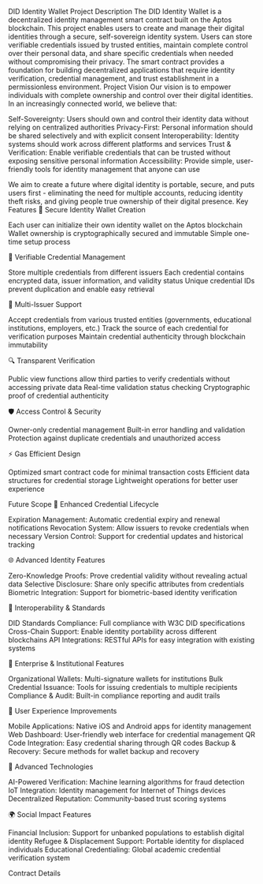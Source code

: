 DID Identity Wallet
Project Description
The DID Identity Wallet is a decentralized identity management smart contract built on the Aptos blockchain. This project enables users to create and manage their digital identities through a secure, self-sovereign identity system. Users can store verifiable credentials issued by trusted entities, maintain complete control over their personal data, and share specific credentials when needed without compromising their privacy.
The smart contract provides a foundation for building decentralized applications that require identity verification, credential management, and trust establishment in a permissionless environment.
Project Vision
Our vision is to empower individuals with complete ownership and control over their digital identities. In an increasingly connected world, we believe that:

Self-Sovereignty: Users should own and control their identity data without relying on centralized authorities
Privacy-First: Personal information should be shared selectively and with explicit consent
Interoperability: Identity systems should work across different platforms and services
Trust & Verification: Enable verifiable credentials that can be trusted without exposing sensitive personal information
Accessibility: Provide simple, user-friendly tools for identity management that anyone can use

We aim to create a future where digital identity is portable, secure, and puts users first - eliminating the need for multiple accounts, reducing identity theft risks, and giving people true ownership of their digital presence.
Key Features
🔐 Secure Identity Wallet Creation

Each user can initialize their own identity wallet on the Aptos blockchain
Wallet ownership is cryptographically secured and immutable
Simple one-time setup process

📄 Verifiable Credential Management

Store multiple credentials from different issuers
Each credential contains encrypted data, issuer information, and validity status
Unique credential IDs prevent duplication and enable easy retrieval

👥 Multi-Issuer Support

Accept credentials from various trusted entities (governments, educational institutions, employers, etc.)
Track the source of each credential for verification purposes
Maintain credential authenticity through blockchain immutability

🔍 Transparent Verification

Public view functions allow third parties to verify credentials without accessing private data
Real-time validation status checking
Cryptographic proof of credential authenticity

🛡️ Access Control & Security

Owner-only credential management
Built-in error handling and validation
Protection against duplicate credentials and unauthorized access

⚡ Gas Efficient Design

Optimized smart contract code for minimal transaction costs
Efficient data structures for credential storage
Lightweight operations for better user experience

Future Scope
🔄 Enhanced Credential Lifecycle

Expiration Management: Automatic credential expiry and renewal notifications
Revocation System: Allow issuers to revoke credentials when necessary
Version Control: Support for credential updates and historical tracking

🌐 Advanced Identity Features

Zero-Knowledge Proofs: Prove credential validity without revealing actual data
Selective Disclosure: Share only specific attributes from credentials
Biometric Integration: Support for biometric-based identity verification

🔗 Interoperability & Standards

DID Standards Compliance: Full compliance with W3C DID specifications
Cross-Chain Support: Enable identity portability across different blockchains
API Integrations: RESTful APIs for easy integration with existing systems

🏢 Enterprise & Institutional Features

Organizational Wallets: Multi-signature wallets for institutions
Bulk Credential Issuance: Tools for issuing credentials to multiple recipients
Compliance & Audit: Built-in compliance reporting and audit trails

🎯 User Experience Improvements

Mobile Applications: Native iOS and Android apps for identity management
Web Dashboard: User-friendly web interface for credential management
QR Code Integration: Easy credential sharing through QR codes
Backup & Recovery: Secure methods for wallet backup and recovery

🔮 Advanced Technologies

AI-Powered Verification: Machine learning algorithms for fraud detection
IoT Integration: Identity management for Internet of Things devices
Decentralized Reputation: Community-based trust scoring systems

🌍 Social Impact Features

Financial Inclusion: Support for unbanked populations to establish digital identity
Refugee & Displacement Support: Portable identity for displaced individuals
Educational Credentialing: Global academic credential verification system

Contract Details
